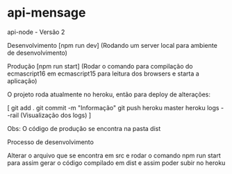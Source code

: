 # api-mensage
api-node - Versão 2

Desenvolvimento [npm run dev] (Rodando um server local para ambiente de desenvolvimento)

Produção [npm run start] (Rodar o comando para compilação do ecmascript16 em ecmascript15 para leitura dos browsers e starta a aplicação)

O projeto roda atualmente no heroku, então para deploy de alterações:

[
git add .
git commit -m "Informação"
git push heroku master
heroku logs --rail (Visualização dos logs)
]

Obs: O código de produção se encontra na pasta dist

Processo de desenvolvimento

Alterar o arquivo que se encontra em src e rodar o comando npm run start para assim gerar o código compilado em dist e assim poder subir no heroku
